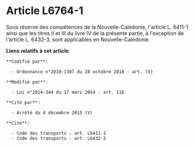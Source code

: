 # Article L6764-1

Sous réserve des compétences de la Nouvelle-Calédonie, l'article L. 6411-1 ainsi que les titres II et III du livre IV de la
présente partie, à l'exception de l'article L. 6432-3, sont applicables en Nouvelle-Calédonie.

**Liens relatifs à cet article**

	**Codifié par**:

	  - Ordonnance n°2010-1307 du 28 octobre 2010 - art. (V)

	**Modifié par**:

	  - Loi n°2014-344 du 17 mars 2014 - art. 116

	**Cité par**:

	  - Arrêté du 4 décembre 2015 (V)

	**Cite**:

	  - Code des transports - art. L6411-1
	  - Code des transports - art. L6432-3
